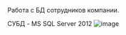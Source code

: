 Работа с БД сотрудников компании.

СУБД -  MS SQL Server 2012
![image](https://user-images.githubusercontent.com/100068098/203050462-cd8c2711-47f8-4dbe-9adc-e2549da0164e.png)
